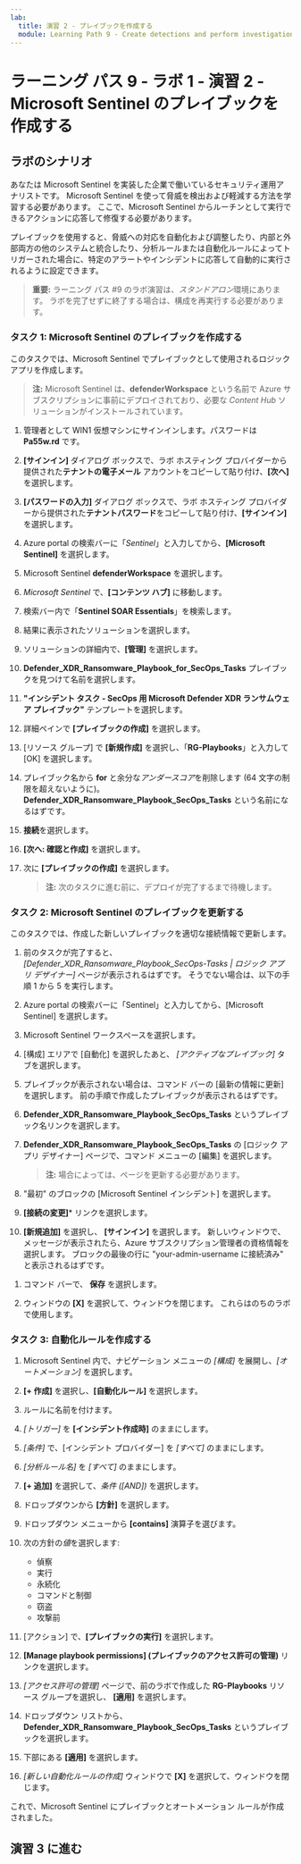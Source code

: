 ```yaml
---
lab:
  title: 演習 2 - プレイブックを作成する
  module: Learning Path 9 - Create detections and perform investigations using Microsoft Sentinel
---
```


# ラーニング パス 9 - ラボ 1 - 演習 2 - Microsoft Sentinel のプレイブックを作成する

## ラボのシナリオ

あなたは Microsoft Sentinel を実装した企業で働いているセキュリティ運用アナリストです。 Microsoft Sentinel を使って脅威を検出および軽減する方法を学習する必要があります。 ここで、Microsoft Sentinel からルーチンとして実行できるアクションに応答して修復する必要があります。

プレイブックを使用すると、脅威への対応を自動化および調整したり、内部と外部両方の他のシステムと統合したり、分析ルールまたは自動化ルールによってトリガーされた場合に、特定のアラートやインシデントに応答して自動的に実行されるように設定できます。

>**重要:** ラーニング パス #9 のラボ演習は、*スタンドアロン*環境にあります。 ラボを完了せずに終了する場合は、構成を再実行する必要があります。

### タスク 1: Microsoft Sentinel のプレイブックを作成する

このタスクでは、Microsoft Sentinel でプレイブックとして使用されるロジック アプリを作成します。

>**注:** Microsoft Sentinel は、**defenderWorkspace** という名前で Azure サブスクリプションに事前にデプロイされており、必要な *Content Hub* ソリューションがインストールされています。

1. 管理者として WIN1 仮想マシンにサインインします。パスワードは **Pa55w.rd** です。  

1. **[サインイン]** ダイアログ ボックスで、ラボ ホスティング プロバイダーから提供された**テナントの電子メール** アカウントをコピーして貼り付け、**[次へ]** を選択します。

1. **[パスワードの入力]** ダイアログ ボックスで、ラボ ホスティング プロバイダーから提供された**テナントパスワード**をコピーして貼り付け、**[サインイン]** を選択します。

1. Azure portal の検索バーに「*Sentinel*」と入力してから、**[Microsoft Sentinel]** を選択します。

1. Microsoft Sentinel **defenderWorkspace** を選択します。

1. *Microsoft Sentinel* で、**[コンテンツ ハブ]** に移動します。

1. 検索バー内で「**Sentinel SOAR Essentials**」を検索します。

1. 結果に表示されたソリューションを選択します。

1. ソリューションの詳細内で、**[管理]** を選択します。

1. **Defender_XDR_Ransomware_Playbook_for_SecOps_Tasks** プレイブックを見つけて名前を選択します。

1. **"インシデント タスク - SecOps 用 Microsoft Defender XDR ランサムウェア プレイブック"** テンプレートを選択します。

1. 詳細ペインで **[プレイブックの作成]** を選択します。

1. [リソース グループ] で **[新規作成]** を選択し、「**RG-Playbooks**」と入力して [OK] を選択します。

1. プレイブック名から **for** と余分な*アンダースコア*を削除します (64 文字の制限を超えないように)。 **Defender_XDR_Ransomware_Playbook_SecOps_Tasks** という名前になるはずです。

1. **接続**を選択します。

1. **[次へ: 確認と作成]** を選択します。

1. 次に **[プレイブックの作成]** を選択します。

    >**注:**  次のタスクに進む前に、デプロイが完了するまで待機します。

### タスク 2: Microsoft Sentinel のプレイブックを更新する

このタスクでは、作成した新しいプレイブックを適切な接続情報で更新します。

1. 前のタスクが完了すると、*[Defender_XDR_Ransomware_Playbook_SecOps-Tasks | ロジック アプリ デザイナー]* ページが表示されるはずです。 そうでない場合は、以下の手順 1 から 5 を実行します。

1. Azure portal の検索バーに「Sentinel」と入力してから、[Microsoft Sentinel] を選択します。

1. Microsoft Sentinel ワークスペースを選択します。

1. [構成] エリアで [自動化] を選択したあと、 *[アクティブなプレイブック]* タブを選択します。

1. プレイブックが表示されない場合は、コマンド バーの [最新の情報に更新] を選択します。 前の手順で作成したプレイブックが表示されるはずです。

1. **Defender_XDR_Ransomware_Playbook_SecOps_Tasks** というプレイブック名リンクを選択します。

1. **Defender_XDR_Ransomware_Playbook_SecOps_Tasks** の [ロジック アプリ デザイナー] ページで、コマンド メニューの [編集] を選択します。

    >**注:** 場合によっては、ページを更新する必要があります。

1. "最初" のブロックの [Microsoft Sentinel インシデント] を選択します。

1. **[接続の変更]*** リンクを選択します。

1. **[新規追加]** を選択し、 **[サインイン]** を選択します。 新しいウィンドウで、メッセージが表示されたら、Azure サブスクリプション管理者の資格情報を選択します。 ブロックの最後の行に "your-admin-username に接続済み" と表示されるはずです。

<!--- 1. Below within the logic split (+ sign), select Add an action to incident.--->

1. コマンド バーで、 **保存** を選択します。

1. ウィンドウの **[X]** を選択して、ウィンドウを閉じます。 これらはのちのラボで使用します。

### タスク 3: 自動化ルールを作成する

1. Microsoft Sentinel 内で、ナビゲーション メニューの *[構成]* を展開し、*[オートメーション]* を選択します。

1. **[+ 作成]** を選択し、**[自動化ルール]** を選択します。

1. ルールに名前を付けます。

1. *[トリガー]* を **[インシデント作成時]** のままにします。

1. *[条件]* で、[インシデント プロバイダー] を *[すべて]* のままにします。

1. *[分析ルール名]* を *[すべて]* のままにします。

1. **[+ 追加]** を選択して、*条件 ([AND])* を選択します。

1. ドロップダウンから **[方針]** を選択します。

1. ドロップダウン メニューから **[contains]** 演算子を選びます。

1. 次の方針の*値*を選択します:
    - 偵察
    - 実行
    - 永続化
    - コマンドと制御
    - 窃盗
    - 攻撃前

1. [アクション] で、**[プレイブックの実行]** を選択します。

1. **[Manage playbook permissions] (プレイブックのアクセス許可の管理)** リンクを選択します。

1. *[アクセス許可の管理]* ページで、前のラボで作成した **RG-Playbooks** リソース グループを選択し、 **[適用]** を選択します。

1. ドロップダウン リストから、**Defender_XDR_Ransomware_Playbook_SecOps_Tasks** というプレイブックを選択します。

1. 下部にある **[適用]** を選択します。

1. *[新しい自動化ルールの作成]* ウィンドウで **[X]** を選択して、ウィンドウを閉じます。

これで、Microsoft Sentinel にプレイブックとオートメーション ルールが作成されました。

## 演習 3 に進む

